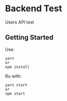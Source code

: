 # Backend Test

Users API test

## Getting Started

Use: 

```
yarn 
or 
npm install
```

Ru with: 
```
yarn start 
or 
npm start
```
